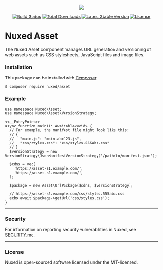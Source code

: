 <p align="center"><img src="https://avatars3.githubusercontent.com/u/45311177?s=200&v=4"></p>

<p align="center">
<a href="https://travis-ci.org/nuxed/asset"><img src="https://travis-ci.org/nuxed/asset.svg" alt="Build Status"></a>
<a href="https://packagist.org/packages/nuxed/asset"><img src="https://poser.pugx.org/nuxed/asset/d/total.svg" alt="Total Downloads"></a>
<a href="https://packagist.org/packages/nuxed/asset"><img src="https://poser.pugx.org/nuxed/asset/v/stable.svg" alt="Latest Stable Version"></a>
<a href="https://packagist.org/packages/nuxed/asset"><img src="https://poser.pugx.org/nuxed/asset/license.svg" alt="License"></a>
</p>

# Nuxed Asset

The Nuxed Asset component manages URL generation and versioning of web assets such as CSS stylesheets, JavaScript files and image files. 

### Installation

This package can be installed with [Composer](https://getcomposer.org).

```console
$ composer require nuxed/asset
```

### Example

```hack
use namespace Nuxed\Asset;
use namespace Nuxed\Asset\VersionStrategy;

<<__EntryPoint>>
async function main(): Awaitable<void> {
  // For example, the manifest file might look like this:
  // {
  //   "main.js": "main.abc123.js",
  //   "css/styles.css": "css/styles.555abc.css"
  // }
  $versionStrategy = new VersionStrategy\JsonManifestVersionStrategy('/path/to/manifest.json');

  $cdns = vec[
    'https://asset-s1.example.com/',
    'https://asset-s2.example.com/',
  ];

  $package = new Asset\UrlPackage($cdns, $versionStrategy);

  // https://asset-s2.example.com/css/styles.555abc.css
  echo await $package->getUrl('css/styles.css');
}
```

---

### Security

For information on reporting security vulnerabilities in Nuxed, see [SECURITY.md](SECURITY.md).

---

### License

Nuxed is open-sourced software licensed under the MIT-licensed.

